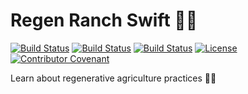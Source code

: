# Regen Ranch Swift 🧑‍🌾

[![Build Status](https://github.com/hopeman15/regen-ranch/actions/workflows/android.yml/badge.svg?event=push)](https://github.com/hopeman15/regen-ranch/actions)
[![Build Status](https://github.com/hopeman15/regen-ranch/actions/workflows/ios.yml/badge.svg?event=push)](https://github.com/hopeman15/regen-ranch/actions)
[![Build Status](https://github.com/hopeman15/regen-ranch/actions/workflows/shared.yml/badge.svg?event=push)](https://github.com/hopeman15/regen-ranch/actions)
[![License](https://img.shields.io/dub/l/vibe-d.svg)](LICENSE)
[![Contributor Covenant](https://img.shields.io/badge/Contributor%20Covenant-2.1-4baaaa.svg)](CODE_OF_CONDUCT.md)

Learn about regenerative agriculture practices 🧑‍🌾

